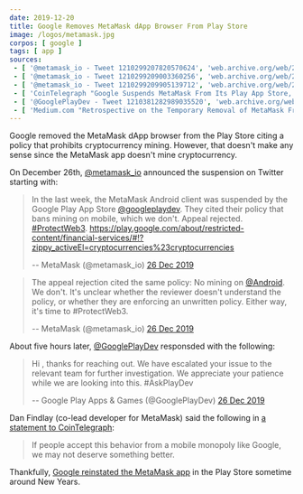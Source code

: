 ```yaml
---
date: 2019-12-20
title: Google Removes MetaMask dApp Browser From Play Store
image: /logos/metamask.jpg
corpos: [ google ]
tags: [ app ]
sources:
 - [ '@metamask_io - Tweet 1210299207820570624', 'web.archive.org/web/20191226205707/https:/twitter.com/metamask_io/status/1210299207820570624' ]
 - [ '@metamask_io - Tweet 1210299209003360256', 'web.archive.org/web/20191226204843/https:/twitter.com/metamask_io/status/1210299209003360256' ]
 - [ '@metamask_io - Tweet 1210299209905139712', 'web.archive.org/web/20191226205423/https:/twitter.com/metamask_io/status/1210299209905139712' ]
 - [ 'CoinTelegraph "Google Suspends MetaMask From Its Play App Store, Citing "Deceptive Services"" by Joeri Cant (26 Dec 2019)', 'cointelegraph.com/news/google-suspends-metamask-from-its-play-app-store-citing-deceptive-services' ]
 - [ '@GooglePlayDev - Tweet 1210381282989035520', 'web.archive.org/web/20191227030257/https://twitter.com/GooglePlayDev/status/1210381282989035520' ]
 - [ 'Medium.com "Retrospective on the Temporary Removal of MetaMask From the Chrome Web Store" by Kevin Serrano (26 Jul 2018)', 'medium.com/metamask/retrospective-on-the-temporary-removal-of-metamask-from-the-chrome-web-store-ea0b1b927a8f' ]
---
```


Google removed the MetaMask dApp browser from the Play Store citing a policy that prohibits cryptocurrency mining.
However, that doesn't make any sense since the MetaMask app doesn't mine cryptocurrency.

On December 26th, [@metamask_io](https://twitter.com/metamask_io) announced the suspension on Twitter starting with:
> In the last week, the MetaMask Android client was suspended by the Google Play App Store [@googleplaydev](https://twitter.com/GooglePlayDev).
> They cited their policy that bans mining on mobile, which we don't.
> Appeal rejected. [#ProtectWeb3](https://twitter.com/hashtag/ProtectWeb3).
> https://play.google.com/about/restricted-content/financial-services/#!?zippy_activeEl=cryptocurrencies%23cryptocurrencies
>
> -- MetaMask (@metamask_io) [26 Dec 2019](https://web.archive.org/web/20191226205707/https:/twitter.com/metamask_io/status/1210299207820570624)

> The appeal rejection cited the same policy: No mining on [@Android](https://twitter.com/Android).
> We don't. It's unclear whether the reviewer doesn't understand the policy, or whether they are enforcing an unwritten policy.
> Either way, it's time to #ProtectWeb3.
>
> -- MetaMask (@metamask_io) [26 Dec 2019](https://web.archive.org/web/20191226204843/https:/twitter.com/metamask_io/status/1210299209003360256)

About five hours later, [@GooglePlayDev](https://twitter.com/GooglePlayDev) responsded with the following:
> Hi , thanks for reaching out.
> We have escalated your issue to the relevant team for further investigation.
> We appreciate your patience while we are looking into this. #AskPlayDev
>
> -- Google Play Apps & Games (@GooglePlayDev) [26 Dec 2019](https://web.archive.org/web/20191227030257/https://twitter.com/GooglePlayDev/status/1210381282989035520)

Dan Findlay (co-lead developer for MetaMask) said the following in [a statement to CoinTelegraph](https://cointelegraph.com/news/google-suspends-metamask-from-its-play-app-store-citing-deceptive-services):
> If people accept this behavior from a mobile monopoly like Google, we may not deserve something better.

Thankfully, [Google reinstated the MetaMask app](https://web.archive.org/web/20200109172911/https://twitter.com/metamask_io/status/1212431777047830528) in the Play Store sometime around New Years.
